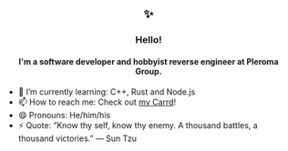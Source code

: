 <h2 align="center">✨</h1>
<h3 align="center">Hello!</h2>
<h4 align="center">I'm a software developer and hobbyist reverse engineer at Pleroma Group.</h2>


- 🌱 I’m currently learning: C++, Rust and Node.js
- 📫 How to reach me: Check out [my Carrd](https://mirac.carrd.co)!
- 😄 Pronouns: He/him/his
- ⚡ Quote: “Know thy self, know thy enemy. A thousand battles, a thousand victories.” — Sun Tzu

